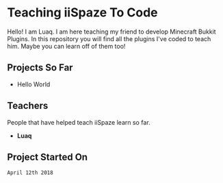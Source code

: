 # Teaching iiSpaze To Code

Hello! I am Luaq. I am here teaching my friend to develop Minecraft Bukkit Plugins. In this repository you will find all the plugins I've coded to teach him. Maybe you can learn off of them too!

## Projects So Far
 - Hello World

## Teachers
People that have helped teach iiSpaze learn so far.
 - **Luaq**


## Project Started On

    April 12th 2018
